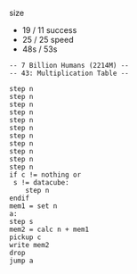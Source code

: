
size
* 19 / 11
success
* 25 / 25
speed
* 48s / 53s

```
-- 7 Billion Humans (2214M) --
-- 43: Multiplication Table --

step n
step n
step n
step n
step n
step n
step n
step n
step n
step n
step n
if c != nothing or
 s != datacube:
	step n
endif
mem1 = set n
a:
step s
mem2 = calc n + mem1
pickup c
write mem2
drop
jump a



```
